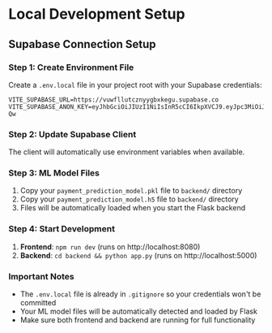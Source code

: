 
# Local Development Setup

## Supabase Connection Setup

### Step 1: Create Environment File
Create a `.env.local` file in your project root with your Supabase credentials:

```env
VITE_SUPABASE_URL=https://vuwfllutcznyygbxkegu.supabase.co
VITE_SUPABASE_ANON_KEY=eyJhbGciOiJIUzI1NiIsInR5cCI6IkpXVCJ9.eyJpc3MiOiJzdXBhYmFzZSIsInJlZiI6InZ1d2ZsbHV0Y3pueXlnYnhrZWd1Iiwicm9sZSI6ImFub24iLCJpYXQiOjE3NDkwNDIyNTUsImV4cCI6MjA2NDYxODI1NX0.uBFyJwIf6V_50XiOhMkkFDu6ArZKHhc1PkOXMokF-Qw
```

### Step 2: Update Supabase Client
The client will automatically use environment variables when available.

### Step 3: ML Model Files
1. Copy your `payment_prediction_model.pkl` file to `backend/` directory
2. Copy your `payment_prediction_model.h5` file to `backend/` directory
3. Files will be automatically loaded when you start the Flask backend

### Step 4: Start Development
1. **Frontend**: `npm run dev` (runs on http://localhost:8080)
2. **Backend**: `cd backend && python app.py` (runs on http://localhost:5000)

### Important Notes
- The `.env.local` file is already in `.gitignore` so your credentials won't be committed
- Your ML model files will be automatically detected and loaded by Flask
- Make sure both frontend and backend are running for full functionality
